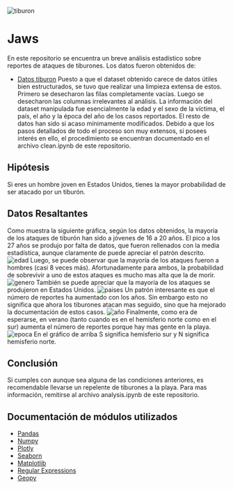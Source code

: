 ![tiburon](https://github.com/SweetBabyJezuz/Jaws/blob/master/src/jaws.jpg)
# Jaws
En este repositorio se encuentra un breve análisis estadístico sobre reportes de ataques de tiburones. Los datos fueron obtenidos de:
* [Datos tiburon](https://www.kaggle.com/teajay/global-shark-attacks)
Puesto a que el dataset obtenido carece de datos útiles bien estructurados, se tuvo que realizar una limpieza extensa de estos. Primero se desecharon las filas completamente vacías. Luego se desecharon las columnas irrelevantes al análisis. La información del dataset manipulada fue esencialmente la edad y el sexo de la víctima, el país, el año y la época del año de los casos reportados. El resto de datos han sido si acaso mínimamente modificados. Debido a que los pasos detallados de todo el proceso son muy extensos, si posees interés en ello, el procedimiento se encuentran documentado en el archivo clean.ipynb de este repositorio.
## Hipótesis
 Si eres un hombre joven en Estados Unidos, tienes la mayor probabilidad de ser atacado por un tiburón.
## Datos Resaltantes
 Como muestra la siguiente gráfica, según los datos obtenidos, la mayoría de los ataques de tiburón han sido a jóvenes de 16 a 20 años. El pico a los 27 años se produjo por falta de datos, que fueron rellenados con la media estadística, aunque claramente de puede apreciar el patrón descrito.
![edad](https://github.com/SweetBabyJezuz/Jaws/blob/master/img/edad.jpg)
 Luego, se puede observar que la mayoría de los ataques fueron a hombres (casi 8 veces más). Afortunadamente para ambos, la probabilidad de sobrevivir a uno de estos ataques es mucho mas alta que la de morir.
![genero](https://github.com/SweetBabyJezuz/Jaws/blob/master/img/genero.jpg)
 También se puede apreciar que la mayoría de los ataques se produjeron en Estados Unidos.
![paises](https://github.com/SweetBabyJezuz/Jaws/blob/master/img/paises.jpg)
 Un patrón interesante es que el número de reportes ha aumentado con los años. Sin embargo esto no significa que ahora los tiburones atacan mas seguido, sino que ha mejorado la documentación de estos casos.
![año](https://github.com/SweetBabyJezuz/Jaws/blob/master/img/a%C3%B1o.jpg)
 Finalmente, como era de esperarse, en verano (tanto cuando es en el hemisferio norte como en el sur) aumenta el número de reportes porque hay mas gente en la playa.
![epoca](https://github.com/SweetBabyJezuz/Jaws/blob/master/img/epoca.jpg)
 En el gráfico de arriba S significa hemisferio sur y N significa hemisferio norte.
 
## Conclusión
 Si cumples con aunque sea alguna de las condiciones anteriores, es recomendable llevarse un repelente de tiburones a la playa. Para mas información, remitirse al archivo analysis.ipynb de este repositorio.
 ## Documentación de módulos utilizados
 * [Pandas](https://pandas.pydata.org/docs/)
 * [Numpy](https://numpy.org/doc/stable/)
 * [Plotly](https://plotly.com/python/)
 * [Seaborn](https://seaborn.pydata.org/)
 * [Matplotlib](https://matplotlib.org/stable/index.html)
 * [Regular Expressions](https://docs.python.org/3/library/re.html)
 * [Geopy](https://geopy.readthedocs.io/en/stable/)